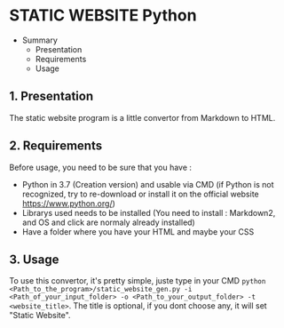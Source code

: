 # STATIC WEBSITE Python

* Summary
  * Presentation
  * Requirements
  * Usage

## 1. Presentation
The static website program is a little convertor from Markdown to HTML.

## 2. Requirements
Before usage, you need to be sure that you have :
* Python in 3.7 (Creation version) and usable via CMD (if Python is not recognized, try to re-download or install it on the official website https://www.python.org/)
* Librarys used needs to be installed (You need to install : Markdown2, and OS and click are normaly already installed)
* Have a folder where you have your HTML and maybe your CSS

## 3. Usage
To use this convertor, it's pretty simple, juste type in your CMD `python <Path_to_the_program>/static_website_gen.py -i <Path_of_your_input_folder> -o <Path_to_your_output_folder> -t <website_title>`. The title is optional, if you dont choose any, it will set "Static Website".
